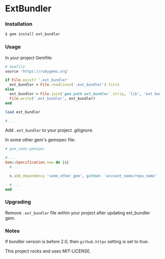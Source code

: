 # ExtBundler

### Installation

```bash
$ gem install ext_bundler
```

### Usage

In your project Gemfile:

```ruby
# Gemfile
source 'https://rubygems.org'

if File.exist? '.ext_bundler'
  ext_bundler = File.readlines('.ext_bundler').first
else
  ext_bundler = File.join(`gem path ext_bundler`.strip, 'lib', 'ext_bundler', 'bundler.rb')
  File.write('.ext_bundler', ext_bundler)
end

load ext_bundler

# ...
```

Add `.ext_bundler` to your project .gitignore.

In some other gem's gemspec file:

```ruby
# gem_name.gemspec

# ...
Gem::Specification.new do |s|
  # ...

  s.add_dependency 'some_other_gem', github: 'account_name/repo_name'

  # ...
end
```

### Upgrading

Remove `.ext_bundler` file within your project after updating ext_bundler gem.

### Notes

If bundler version is before 2.0, then `github.https` setting is set to true.

This project rocks and uses MIT-LICENSE.
